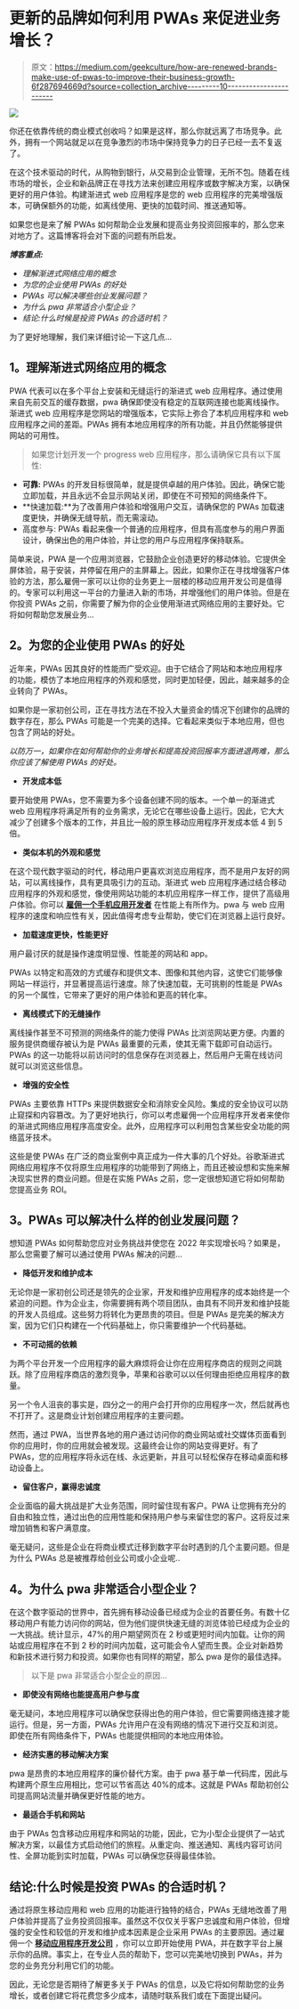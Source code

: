 # 更新的品牌如何利用 PWAs 来促进业务增长？

> 原文：<https://medium.com/geekculture/how-are-renewed-brands-make-use-of-pwas-to-improve-their-business-growth-6f287694669d?source=collection_archive---------10----------------------->

![](img/66b669efcb07e68a231f3ee2530fed23.png)

你还在依靠传统的商业模式创收吗？如果是这样，那么你就远离了市场竞争。此外，拥有一个网站就足以在竞争激烈的市场中保持竞争力的日子已经一去不复返了。

在这个技术驱动的时代，从购物到银行，从交易到企业管理，无所不包。随着在线市场的增长，企业和新品牌正在寻找方法来创建应用程序或数字解决方案，以确保更好的用户体验。构建渐进式 web 应用程序是您的 web 应用程序的完美增强版本，可确保额外的功能，如离线使用、更快的加载时间、推送通知等。

如果您也是来了解 PWAs 如何帮助企业发展和提高业务投资回报率的，那么您来对地方了。这篇博客将会对下面的问题有所启发。

***博客重点:***

*   *理解渐进式网络应用的概念*
*   *为您的企业使用 PWAs 的好处*
*   *PWAs 可以解决哪些创业发展问题？*
*   *为什么 pwa 非常适合小型企业？*
*   *结论:什么时候是投资 PWAs 的合适时机？*

为了更好地理解，我们来详细讨论一下这几点…

## **1。理解渐进式网络应用的概念**

PWA 代表可以在多个平台上安装和无缝运行的渐进式 web 应用程序。通过使用来自先前交互的缓存数据，pwa 确保即使没有稳定的互联网连接也能离线操作。渐进式 web 应用程序是您网站的增强版本，它实际上弥合了本机应用程序和 web 应用程序之间的差距。PWAs 拥有本地应用程序的所有功能，并且仍然能够提供网站的可用性。

> 如果您计划开发一个 progress web 应用程序，那么请确保它具有以下属性:

*   **可靠:** PWAs 的开发目标很简单，就是提供卓越的用户体验。因此，确保它能立即加载，并且永远不会显示网站关闭，即使在不可预知的网络条件下。
*   **快速加载:**为了改善用户体验和增强用户交互，请确保您的 PWAs 加载速度更快，并确保无缝导航，而无需滚动。
*   高度参与: PWAs 看起来像一个普通的应用程序，但具有高度参与的用户界面设计，确保出色的用户体验，并让您的用户与应用程序保持联系。

简单来说，PWA 是一个应用浏览器，它鼓励企业创造更好的移动体验。它提供全屏体验，易于安装，并停留在用户的主屏幕上。因此，如果你正在寻找增强客户体验的方法，那么雇佣一家可以让你的业务更上一层楼的移动应用开发公司是值得的。专家可以利用这一平台的力量进入新的市场，并增强他们的用户体验。但是在你投资 PWAs 之前，你需要了解为你的企业使用渐进式网络应用的主要好处。它将如何帮助您发展业务…

## **2。为您的企业使用 PWAs 的好处**

近年来，PWAs 因其良好的性能而广受欢迎。由于它结合了网站和本地应用程序的功能，模仿了本地应用程序的外观和感觉，同时更加轻便，因此，越来越多的企业转向了 PWAs。

如果你是一家初创公司，正在寻找方法在不投入大量资金的情况下创建你的品牌的数字存在，那么 PWAs 可能是一个完美的选择。它看起来类似于本地应用，但也包含了网站的好处。

*以防万一，如果你在如何帮助你的业务增长和提高投资回报率方面进退两难，那么你应该了解使用 PWAs 的好处。*

*   **开发成本低**

要开始使用 PWAs，您不需要为多个设备创建不同的版本。一个单一的渐进式 web 应用程序将满足所有的业务需求，无论它在哪些设备上运行。因此，它大大减少了创建多个版本的工作，并且比一般的原生移动应用程序开发成本低 4 到 5 倍。

*   **类似本机的外观和感觉**

在这个现代数字驱动的时代，移动用户更喜欢浏览应用程序，而不是用户友好的网站，可以离线操作，具有更具吸引力的互动。渐进式 web 应用程序通过结合移动应用程序的外观和感觉，像使用网站功能的本机应用程序一样工作，提供了高级用户体验。你可以 [**雇佣一个手机应用开发者**](https://www.xicom.biz/offerings/hire-mobile-developers/) 在性能上有所作为。pwa 与 web 应用程序的速度和响应性有关，因此值得考虑专业帮助，使它们在浏览器上运行良好。

*   **加载速度更快，性能更好**

用户最讨厌的就是操作速度明显慢、性能差的网站和 app。

PWAs 以特定和高效的方式缓存和提供文本、图像和其他内容，这使它们能够像网站一样运行，并显著提高运行速度。除了快速加载，无可挑剔的性能是 PWAs 的另一个属性，它带来了更好的用户体验和更高的转化率。

*   **离线模式下的无缝操作**

离线操作甚至不可预测的网络条件的能力使得 PWAs 比浏览网站更方便。内置的服务提供商缓存被认为是 PWAs 最重要的元素，使其无需下载即可自动运行。PWAs 的这一功能将以前访问时的信息保存在浏览器上，然后用户无需在线访问就可以浏览这些信息。

*   **增强的安全性**

PWAs 主要依靠 HTTPs 来提供数据安全和消除安全风险。集成的安全协议可以防止窥探和内容篡改。为了更好地执行，你可以考虑雇佣一个应用程序开发者来使你的渐进式网络应用程序高度安全。此外，应用程序可以利用包含某些安全功能的网络蓝牙技术。

这些是使 PWAs 在广泛的商业案例中真正成为一件大事的几个好处。谷歌渐进式网络应用程序不仅将原生应用程序的功能带到了网络上，而且还被设想和实施来解决现实世界的商业问题。但是在实施 PWAs 之前，您一定很想知道它将如何帮助您提高业务 ROI。

## **3。PWAs 可以解决什么样的创业发展问题？**

想知道 PWAs 如何帮助您应对业务挑战并使您在 2022 年实现增长吗？如果是，那么您需要了解可以通过使用 PWAs 解决的问题…

*   **降低开发和维护成本**

无论你是一家初创公司还是领先的企业家，开发和维护应用程序的成本始终是一个紧迫的问题。作为企业主，你需要拥有两个项目团队，由具有不同开发和维护技能的开发人员组成。这些努力将转化为更昂贵的项目。但是 PWAs 是完美的解决方案，因为它们只构建在一个代码基础上，你只需要维护一个代码基础。

*   **不可动摇的依赖**

为两个平台开发一个应用程序的最大麻烦将会让你在应用程序商店的规则之间跳跃。除了应用程序商店的激烈竞争，苹果和谷歌可以以任何理由拒绝应用程序的数量。

另一个令人沮丧的事实是，四分之一的用户会打开你的应用程序一次，然后就再也不打开了。这是商业计划创建应用程序的主要问题。

然而，通过 PWA，当世界各地的用户通过访问你的商业网站或社交媒体页面看到你的应用时，你的应用就会被发现。这最终会让你的网站变得更好。有了 PWAs，您的应用程序将永远在线、永远更新，并且可以轻松保存在移动桌面和移动设备上。

*   **留住客户，赢得忠诚度**

企业面临的最大挑战是扩大业务范围，同时留住现有客户。PWA 让您拥有充分的自由和独立性，通过出色的应用性能和保持用户参与来留住您的客户。这将反过来增加销售和客户满意度。

毫无疑问，这些是企业在将商业模式迁移到数字平台时遇到的几个主要问题。但是为什么 PWAs 总是被推荐给创业公司或小企业呢..

## **4。为什么 pwa 非常适合小型企业？**

在这个数字驱动的世界中，首先拥有移动设备已经成为企业的首要任务。有数十亿移动用户有能力访问你的网站，但为他们提供快速无缝的浏览体验已经成为企业的一大挑战。统计显示，47%的用户期望网页在 2 秒或更短时间内加载。让你的网站或应用程序在不到 2 秒的时间内加载，这可能会令人望而生畏。企业对新趋势和新技术进行努力和投资。如果你也有同样的期望，那么 pwa 是你的最佳选择。

> 以下是 pwa 非常适合小型企业的原因…

*   **即使没有网络也能提高用户参与度**

毫无疑问，本地应用程序可以确保您获得出色的用户体验，但它需要网络连接才能运行。但是，另一方面，PWAs 允许用户在没有网络的情况下进行交互和浏览。即使在所有网络条件下，PWAs 也能提供相同的本地应用体验。

*   **经济实惠的移动解决方案**

pwa 是昂贵的本地应用程序的廉价替代方案。由于 pwa 基于单一代码库，因此与构建两个原生应用相比，您可以节省高达 40%的成本。这就是 PWAs 帮助初创公司提高网站流量并确保更好性能的地方。

*   **最适合手机和网站**

由于 PWAs 包含移动应用程序和网站的功能，因此，它为小型企业提供了一站式解决方案，以最佳方式启动他们的旅程。从重定向、推送通知、离线内容可访问性、全屏功能到实时加载，PWAs 可以确保您获得最佳体验。

## **结论:什么时候是投资 PWAs 的合适时机？**

通过将原生移动应用和 web 应用的功能进行独特的结合，PWAs 无缝地改善了用户体验并提高了业务投资回报率。虽然这不仅仅关乎客户忠诚度和用户体验，但增强的安全性和较低的开发和维护成本因素是企业采用 PWAs 的主要原因。通过雇佣一个 [**移动应用程序开发公司**](https://www.xicom.biz/services/mobile-app-development/) ，你可以立即开始使用 PWA，并在数字平台上展示你的品牌。事实上，在专业人员的帮助下，您可以完美地切换到 PWAs，并为您的业务充分利用它们的功能。

因此，无论您是否期待了解更多关于 PWAs 的信息，以及它将如何帮助您的业务增长，或者创建它将花费您多少成本，请随时联系我们或在下面提出疑问。